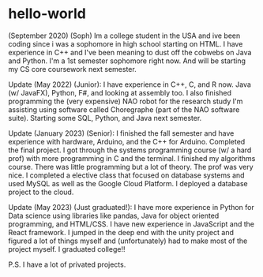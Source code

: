 # hello-world
(September 2020) (Soph)
Im a college student in the USA and ive been coding since i was a sophomore in high school starting on HTML. I have experience in C++ and I've been meaning to dust off the cobwebs on Java and Python.
I'm a 1st semester sophomore right now. And will be starting my CS core coursework next semester.

Update (May 2022) (Junior):
I have experience in C++, C, and R now. Java (w/ JavaFX), Python, F#, and looking at assembly too. 
I also finished programming the (very expensive) NAO robot for the research study I'm assisting using software called Choregraphe (part of the NAO software suite).
Starting some SQL, Python, and Java next semester.

Update (January 2023) (Senior):
I finished the fall semester and have experience with hardware, Arduino, and the C++ for Arduino. Completed the final project.
I got through the systems programming course (w/ a hard prof) with more programming in C and the terminal.
I finished my algorithms course. There was little programming but a lot of theory. The prof was very nice.
I completed a elective class that focused on database systems and used MySQL as well as the Google Cloud Platform. I deployed a database project to the cloud.

Update (May 2023) (Just graduated!):
I have more experience in Python for Data science using libraries like pandas, Java for object oriented programming, and HTML/CSS. 
I have new experience in JavaScript and the React framework.
I jumped in the deep end with the unity project and figured a lot of things myself and (unfortunately) had to make most of the project myself.
I graduated college!! 

P.S.
I have a lot of privated projects.

